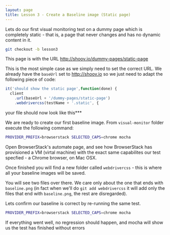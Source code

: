 ```yaml
---
layout: page
title: Lesson 3 - Create a Baseline image (Static page)
---
```


Lets do our first visual monitoring test on a dummy page which is completely static - that is, a page that never changes and has no dynamic content in it.

```bash
git checkout -b lesson3
```

This page is with the URL http://shoov.io/dummy-pages/static-page

This is the most simple case as we simply need to set the correct URL. We already have the `baseUrl` set to http://shoov.io so we just need to adapt the following piece of code:


```js
it('should show the static page',function(done) {
  client
    .url(baseUrl + '/dummy-pages/static-page')
    .webdrivercss(testName + '.static', {
```

your file should now look like this***

We are ready to create our first baseline image. From `visual-monitor` folder execute the following command:

```bash
PROVIDER_PREFIX=browserstack SELECTED_CAPS=chrome mocha
```

Open BrowserStack's automate page, and see how BrowserStack has provisioned a VM (virtal machine) with the exact same capabilites our test specfied - a Chrome browser, on Mac OSX.

Once finished you will find a new folder called `webdrivercss` - this is where all your baseline images will be saved.

You will see two files over there. We care only about the one that ends with `baseline.png` (in fact when we'll do `git add webdrivercss` it will add only the files that end with `baseline.png`, the rest are disregarded).

Lets confirm our baseline is correct by re-running the same test.

```bash
PROVIDER_PREFIX=browserstack SELECTED_CAPS=chrome mocha
```

If everything went well, no regression should happen, and mocha will show us the test has finished without errors
